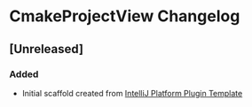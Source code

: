 <!-- Keep a Changelog guide -> https://keepachangelog.com -->

# CmakeProjectView Changelog

## [Unreleased]
### Added
- Initial scaffold created from [IntelliJ Platform Plugin Template](https://github.com/JetBrains/intellij-platform-plugin-template)
